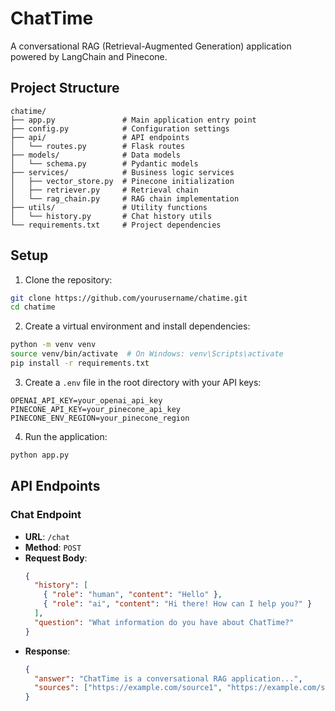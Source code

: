 # ChatTime

A conversational RAG (Retrieval-Augmented Generation) application powered by LangChain and Pinecone.

## Project Structure

```
chatime/
├── app.py               # Main application entry point
├── config.py            # Configuration settings
├── api/                 # API endpoints
│   └── routes.py        # Flask routes
├── models/              # Data models
│   └── schema.py        # Pydantic models
├── services/            # Business logic services
│   ├── vector_store.py  # Pinecone initialization
│   ├── retriever.py     # Retrieval chain
│   └── rag_chain.py     # RAG chain implementation
├── utils/               # Utility functions
│   └── history.py       # Chat history utils
└── requirements.txt     # Project dependencies
```

## Setup

1. Clone the repository:

```bash
git clone https://github.com/yourusername/chatime.git
cd chatime
```

2. Create a virtual environment and install dependencies:

```bash
python -m venv venv
source venv/bin/activate  # On Windows: venv\Scripts\activate
pip install -r requirements.txt
```

3. Create a `.env` file in the root directory with your API keys:

```
OPENAI_API_KEY=your_openai_api_key
PINECONE_API_KEY=your_pinecone_api_key
PINECONE_ENV_REGION=your_pinecone_region
```

4. Run the application:

```bash
python app.py
```

## API Endpoints

### Chat Endpoint

- **URL**: `/chat`
- **Method**: `POST`
- **Request Body**:
  ```json
  {
    "history": [
      { "role": "human", "content": "Hello" },
      { "role": "ai", "content": "Hi there! How can I help you?" }
    ],
    "question": "What information do you have about ChatTime?"
  }
  ```
- **Response**:
  ```json
  {
    "answer": "ChatTime is a conversational RAG application...",
    "sources": ["https://example.com/source1", "https://example.com/source2"]
  }
  ```
